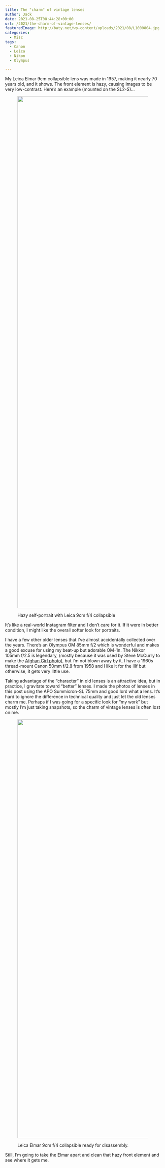 ```yaml
---
title: The "charm" of vintage lenses
author: Jack
date: 2021-08-25T08:44:28+00:00
url: /2021/the-charm-of-vintage-lenses/
featuredImage: http://baty.net/wp-content/uploads/2021/08/L1000804.jpg
categories:
  - Misc
tags:
  - Canon
  - Leica
  - Nikon
  - Olympus

---
```

<!--kg-card-begin: html-->My Leica Elmar 9cm collapsible lens was made in 1957, making it nearly 70 years old, and it shows. The front element is hazy, causing images to be very low-contrast. Here&#8217;s an example (mounted on the SL2-S)&#8230;<figure class="wp-block-image size-full">

[<img loading="lazy" width="2048" height="1654" src="/content/images/wordpress/2021/08/L1000793.jpg" alt="" class="wp-image-1004" srcset="/content/images/wordpress/2021/08/L1000793.jpg 2048w, /content/images/wordpress/2021/08/L1000793-300x242.jpg 300w, /content/images/wordpress/2021/08/L1000793.jpg 700w, /content/images/wordpress/2021/08/L1000793-768x620.jpg 768w, /content/images/wordpress/2021/08/L1000793-1536x1241.jpg 1536w, /content/images/wordpress/2021/08/L1000793-450x363.jpg 450w, /content/images/wordpress/2021/08/L1000793-1024x827.jpg 1024w, /content/images/wordpress/2021/08/L1000793-743x600.jpg 743w" sizes="(max-width: 2048px) 100vw, 2048px" />][1]<figcaption>Hazy self-portrait with Leica 9cm f/4 collapsible</figcaption></figure> 

It&#8217;s like a real-world Instagram filter and I don&#8217;t care for it. If it were in better condition, I might like the overall softer look for portraits.

I have a few other older lenses that I&#8217;ve almost accidentally collected over the years. There&#8217;s an Olympus OM 85mm f/2 which is wonderful and makes a good excuse for using my beat-up but adorable OM-1n. The Nikkor 105mm f/2.5 is legendary, (mostly because it was used by Steve McCurry to make the [Afghan Girl photo][2]), but I&#8217;m not blown away by it. I have a 1960s thread-mount Canon 50mm f/2.8 from 1958 and I like it for the IIIf but otherwise, it gets very little use.

Taking advantage of the &#8220;character&#8221; in old lenses is an attractive idea, but in practice, I gravitate toward &#8220;better&#8221; lenses. I made the photos of lenses in this post using the APO Summicron-SL 75mm and good lord what a lens. It&#8217;s hard to ignore the difference in technical quality and just let the old lenses charm me. Perhaps if I was going for a specific look for &#8220;my work&#8221; but mostly I&#8217;m just taking snapshots, so the charm of vintage lenses is often lost on me.<figure class="wp-block-image size-full">

[<img loading="lazy" width="2048" height="1353" src="/content/images/wordpress/2021/08/L1000802-1.jpg" alt="" class="wp-image-1006" srcset="/content/images/wordpress/2021/08/L1000802-1.jpg 2048w, /content/images/wordpress/2021/08/L1000802-1-300x198.jpg 300w, /content/images/wordpress/2021/08/L1000802-1.jpg 700w, /content/images/wordpress/2021/08/L1000802-1-768x507.jpg 768w, /content/images/wordpress/2021/08/L1000802-1-1536x1015.jpg 1536w, /content/images/wordpress/2021/08/L1000802-1-450x297.jpg 450w, /content/images/wordpress/2021/08/L1000802-1-1024x677.jpg 1024w, /content/images/wordpress/2021/08/L1000802-1-908x600.jpg 908w" sizes="(max-width: 2048px) 100vw, 2048px" />][3]<figcaption>Leica Elmar 9cm f/4 collapsible ready for disassembly.</figcaption></figure> 

Still, I&#8217;m going to take the Elmar apart and clean that hazy front element and see where it gets me.

<!--kg-card-end: html-->

 [1]: /content/images/wordpress/2021/08/L1000793.jpg
 [2]: https://en.wikipedia.org/wiki/Afghan_Girl
 [3]: /content/images/wordpress/2021/08/L1000802-1.jpg